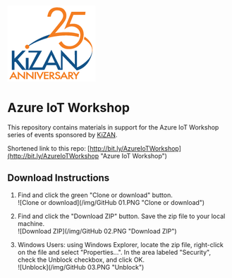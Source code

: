 ![KiZAN - 25th Anniversary](/img/KiZAN_25anniv_logo200px.png "KiZAN - 25th Anniversary")

# Azure IoT Workshop

This repository contains materials in support for the Azure IoT Workshop series of events sponsored by [KiZAN](http://kizan.com "KiZAN").

Shortened link to this repo: [http://bit.ly/AzureIoTWorkshop](http://bit.ly/AzureIoTWorkshop "Azure IoT Workshop")

## Download Instructions

1. Find and click the green "Clone or download" button.  
![Clone or download](/img/GitHub 01.PNG "Clone or download")

2. Find and click the "Download ZIP" button.  Save the zip file to your local machine.    
![Download ZIP](/img/GitHub 02.PNG "Download ZIP")

3. Windows Users: using Windows Explorer, locate the zip file, right-click on the file and select "Properties...".  In the area labeled "Security", check the Unblock checkbox, and click OK.  
![Unblock](/img/GitHub 03.PNG "Unblock")